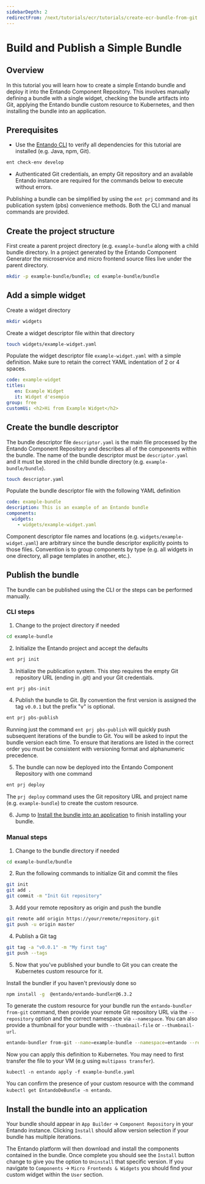 ```yaml
---
sidebarDepth: 2
redirectFrom: /next/tutorials/ecr/tutorials/create-ecr-bundle-from-git.html
---
```

# Build and Publish a Simple Bundle

## Overview
In this tutorial you will learn how to create a simple Entando bundle and deploy it into the Entando Component Repository. This involves manually defining a bundle with a single widget, checking the bundle artifacts into Git, applying the Entando bundle custom resource to Kubernetes, and then installing the bundle into an application.

## Prerequisites
* Use the [Entando CLI](../../docs/reference/entando-cli.md#check-environment) to verify all dependencies for this tutorial are installed (e.g. Java, npm, Git).
``` sh
ent check-env develop
```
* Authenticated Git credentials, an empty Git repository and an available Entando instance are required for the commands below to execute without errors.

Publishing a bundle can be simplified by using the `ent prj` command and its publication system (pbs) convenience methods. Both the CLI and manual commands are provided.

## Create the project structure
First create a parent project directory (e.g. `example-bundle` along with a child bundle directory. In a project generated by the Entando Component Generator the microservice and micro frontend source files live under the parent directory.

``` sh
mkdir -p example-bundle/bundle; cd example-bundle/bundle
```
## Add a simple widget

Create a widget directory
``` sh
mkdir widgets
```

Create a widget descriptor file within that directory
``` sh
touch widgets/example-widget.yaml
```

Populate the widget descriptor file `example-widget.yaml` with a simple definition. Make sure to retain the correct YAML indentation of 2 or 4 spaces.
``` yaml
code: example-widget
titles:
   en: Example Widget
   it: Widget d'esempio
group: free
customUi: <h2>Hi from Example Widget</h2>
```

## Create the bundle descriptor

The bundle descriptor file `descriptor.yaml` is the main file processed by the Entando Component Repository and describes all of the components within the bundle. The name of the bundle descriptor must be `descriptor.yaml` and it must be stored in the child bundle directory (e.g. `example-bundle/bundle`).
```sh
touch descriptor.yaml
```

Populate the bundle descriptor file with the following YAML definition
``` yaml
code: example-bundle
description: This is an example of an Entando bundle
components:
  widgets:
    - widgets/example-widget.yaml
```
Component descriptor file names and locations (e.g. `widgets/example-widget.yaml`) are arbitrary since the bundle descriptor explicitly points to those files. Convention is to group components by type (e.g. all widgets in one directory, all page templates in another, etc.).

## Publish the bundle

The bundle can be published using the CLI or the steps can be performed manually.

### CLI steps
1. Change to the project directory if needed
```sh
cd example-bundle
```

2. Initialize the Entando project and accept the defaults
``` sh
ent prj init
```

3. Initialize the publication system. This step requires the empty Git repository URL (ending in .git) and your Git credentials.
``` sh
ent prj pbs-init
```

4. Publish the bundle to Git. By convention the first version is assigned the tag `v0.0.1` but the prefix "v" is optional.
``` sh
ent prj pbs-publish
```
Running just the command `ent prj pbs-publish` will quickly push subsequent iterations of the bundle to Git. You will be asked to input the bundle version each time. To ensure that iterations are listed in the correct order you must be consistent with versioning format and alphanumeric precedence.

5. The bundle can now be deployed into the Entando Component Repository with one command
``` sh
ent prj deploy
```
 The `prj deploy` command uses the Git repository URL and project name (e.g. `example-bundle`) to create the custom resource.

6. Jump to [Install the bundle into an application](#install-the-bundle-into-an-application) to finish installing your bundle.

### Manual steps 
1. Change to the bundle directory if needed
``` sh
cd example-bundle/bundle
```

2. Run the following commands to initialize Git and commit the files
``` sh
git init
git add .
git commit -m "Init Git repository"
```

3. Add your remote repository as origin and push the bundle
``` sh
git remote add origin https://your/remote/repository.git
git push -u origin master
```

4. Publish a Git tag
``` sh
git tag -a "v0.0.1" -m "My first tag"
git push --tags
```

5. Now that you've published your bundle to Git you can create the Kubernetes custom resource for it.

Install the bundler if you haven't previously done so
``` sh
npm install -g  @entando/entando-bundler@6.3.2
```

To generate the custom resource for your bundle run the `entando-bundler from-git` command, then provide your remote Git repository URL via the `--repository` option and the correct namespace via `--namespace`. You can also provide a thumbnail for your bundle with `--thumbnail-file` or `--thumbnail-url`.

``` sh
entando-bundler from-git --name=example-bundle --namespace=entando --repository=https://your/remote/repository.git --dry-run > example-bundle.yaml
```

Now you can apply this definition to Kubernetes. You may need to first transfer the file to your VM (e.g using `multipass transfer`).

```
kubectl -n entando apply -f example-bundle.yaml
```

You can confirm the presence of your custom resource with the command `kubectl get EntandoDeBundle -n entando`.

## Install the bundle into an application
Your bundle should appear in `App Builder` → `Component Repository` in your Entando instance. Clicking `Install` should allow version selection if your bundle has multiple iterations.

The Entando platform will then download and install the components contained in the bundle. Once complete you should see the `Install` button change to give you the option to `Uninstall` that specific version. If you navigate to `Components` → `Micro Frontends & Widgets` you should find your custom widget within the `User` section.

